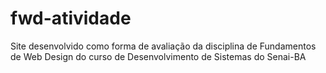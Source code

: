 # fwd-atividade
Site desenvolvido como forma de avaliação da disciplina de Fundamentos de Web Design do curso de Desenvolvimento de Sistemas do Senai-BA 
